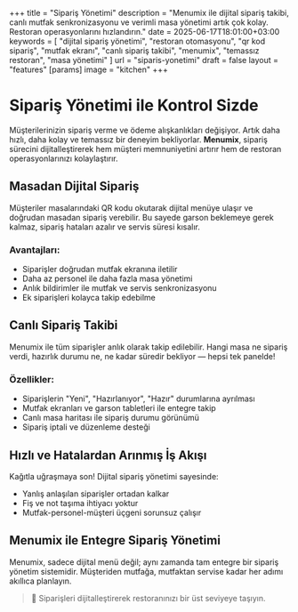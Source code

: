 +++
title = "Sipariş Yönetimi"
description = "Menumix ile dijital sipariş takibi, canlı mutfak senkronizasyonu ve verimli masa yönetimi artık çok kolay. Restoran operasyonlarını hızlandırın."
date = 2025-06-17T18:01:00+03:00
keywords = [
  "dijital sipariş yönetimi",
  "restoran otomasyonu",
  "qr kod sipariş",
  "mutfak ekranı",
  "canlı sipariş takibi",
  "menumix",
  "temassız restoran",
  "masa yönetimi"
]
url = "siparis-yonetimi"
draft = false
layout = "features"
[params]
  image = "kitchen"
+++


# Sipariş Yönetimi ile Kontrol Sizde

Müşterilerinizin sipariş verme ve ödeme alışkanlıkları değişiyor. Artık daha hızlı, daha kolay ve temassız bir deneyim bekliyorlar. **Menumix**, sipariş sürecini dijitalleştirerek hem müşteri memnuniyetini artırır hem de restoran operasyonlarınızı kolaylaştırır.

## Masadan Dijital Sipariş

Müşteriler masalarındaki QR kodu okutarak dijital menüye ulaşır ve doğrudan masadan sipariş verebilir. Bu sayede garson beklemeye gerek kalmaz, sipariş hataları azalır ve servis süresi kısalır.

### Avantajları:
- Siparişler doğrudan mutfak ekranına iletilir
- Daha az personel ile daha fazla masa yönetimi
- Anlık bildirimler ile mutfak ve servis senkronizasyonu
- Ek siparişleri kolayca takip edebilme

## Canlı Sipariş Takibi

Menumix ile tüm siparişler anlık olarak takip edilebilir. Hangi masa ne sipariş verdi, hazırlık durumu ne, ne kadar süredir bekliyor — hepsi tek panelde!

### Özellikler:
- Siparişlerin "Yeni", "Hazırlanıyor", "Hazır" durumlarına ayrılması
- Mutfak ekranları ve garson tabletleri ile entegre takip
- Canlı masa haritası ile sipariş durumu görünümü
- Sipariş iptali ve düzenleme desteği

## Hızlı ve Hatalardan Arınmış İş Akışı

Kağıtla uğraşmaya son! Dijital sipariş yönetimi sayesinde:
- Yanlış anlaşılan siparişler ortadan kalkar
- Fiş ve not taşıma ihtiyacı yoktur
- Mutfak-personel-müşteri üçgeni sorunsuz çalışır

## Menumix ile Entegre Sipariş Yönetimi

Menumix, sadece dijital menü değil; aynı zamanda tam entegre bir sipariş yönetim sistemidir. Müşteriden mutfağa, mutfaktan servise kadar her adımı akıllıca planlayın.

> 🚀 Siparişleri dijitalleştirerek restoranınızı bir üst seviyeye taşıyın.